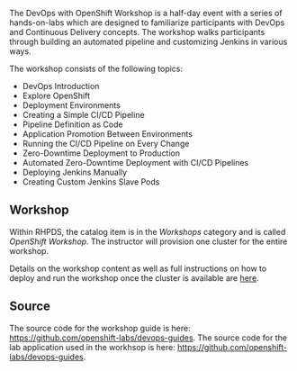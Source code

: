 The DevOps with OpenShift Workshop is a half-day event with a series of
hands-on-labs which are designed to familiarize participants with DevOps and
Continuous Delivery concepts. The workshop walks participants through
building an automated pipeline and customizing Jenkins in various ways.

The workshop consists of the following topics:

* DevOps Introduction
* Explore OpenShift
* Deployment Environments
* Creating a Simple CI/CD Pipeline
* Pipeline Definition as Code
* Application Promotion Between Environments
* Running the CI/CD Pipeline on Every Change
* Zero-Downtime Deployment to Production
* Automated Zero-Downtime Deployment with CI/CD Pipelines
* Deploying Jenkins Manually
* Creating Custom Jenkins Slave Pods


## Workshop
Within RHPDS, the catalog item is in the _Workshops_ category and is called
_OpenShift Workshop_. The instructor will provision one cluster for the
entire workshop.

Details on the workshop content as well as full instructions on how to deploy
and run the workshop once the cluster is available are
[here](https://github.com/openshift-labs/devops-guides/blob/ocp-3.11/README.md#overview).

## Source
The source code for the workshop guide is here: https://github.com/openshift-labs/devops-guides.
The source code for the lab application used in the workhsop is here: https://github.com/openshift-labs/devops-guides.
